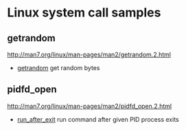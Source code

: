 # Linux system call samples

## getrandom

http://man7.org/linux/man-pages/man2/getrandom.2.html

- [getrandom](getrandom/getrandom.c) get random bytes

## pidfd_open

http://man7.org/linux/man-pages/man2/pidfd_open.2.html

- [run_after_exit](pidfd_open/run_after_exit.c) run command after given PID process exits
